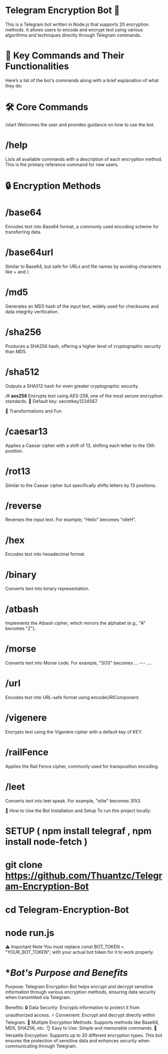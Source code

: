 # **Telegram Encryption Bot 🚀**
This is a Telegram bot written in Node.js that supports 20 encryption methods. It allows users to encode and encrypt text using various algorithms and techniques directly through Telegram commands.

# **📌 Key Commands and Their Functionalities**
Here’s a list of the bot's commands along with a brief explanation of what they do:

# **🛠️ Core Commands**
/start
Welcomes the user and provides guidance on how to use the bot.

# **/help**
Lists all available commands with a description of each encryption method. This is the primary reference command for new users.

# **🔒 Encryption Methods**
# **/base64 <text>**
Encodes text into Base64 format, a commonly used encoding scheme for transferring data.

# **/base64url <text>**
Similar to Base64, but safe for URLs and file names by avoiding characters like + and /.

# **/md5 <text>**
Generates an MD5 hash of the input text, widely used for checksums and data integrity verification.

# **/sha256 <text>**
Produces a SHA256 hash, offering a higher level of cryptographic security than MD5.

# **/sha512 <text>**
Outputs a SHA512 hash for even greater cryptographic security.

/# **aes256 <text>**
Encrypts text using AES-256, one of the most secure encryption standards.
🔑 Default key: secretkey1234567.

🧩 Transformations and Fun
# **/caesar13 <text>**
Applies a Caesar cipher with a shift of 13, shifting each letter to the 13th position.

# **/rot13 <text>**
Similar to the Caesar cipher but specifically shifts letters by 13 positions.

# **/reverse <text>**
Reverses the input text. For example, "Hello" becomes "olleH".

# **/hex <text>**
Encodes text into hexadecimal format.

# **/binary <text>**
Converts text into binary representation.

# **/atbash <text>**
Implements the Atbash cipher, which mirrors the alphabet (e.g., "A" becomes "Z").

# **/morse <text>**
Converts text into Morse code. For example, "SOS" becomes ... --- ....

# **/url <text>**
Encodes text into URL-safe format using encodeURIComponent.

# **/vigenere <text>**
Encrypts text using the Vigenère cipher with a default key of KEY.

# **/railFence <text>**
Applies the Rail Fence cipher, commonly used for transposition encoding.

# **/leet <text>**
Converts text into leet speak. For example, "elite" becomes 3l1t3.

🚀 How to Use the Bot
Installation and Setup
To run this project locally:
# **SETUP ( npm install telegraf , npm install node-fetch )**  

# **git clone https://github.com/Thuantzc/Telegram-Encryption-Bot** 

# **cd Telegram-Encryption-Bot** 

# **node run.js**
⚠️ Important Note
You must replace const BOT_TOKEN = "YOUR_BOT_TOKEN"; with your actual bot token for it to work properly.

# **Bot's Purpose and Benefits*
Purpose:
Telegram Encryption Bot helps encrypt and decrypt sensitive information through various encryption methods, ensuring data security when transmitted via Telegram.

Benefits:
🔒 Data Security: Encrypts information to protect it from unauthorized access.
⚡ Convenient: Encrypt and decrypt directly within Telegram.
🔐 Multiple Encryption Methods: Supports methods like Base64, MD5, SHA256, etc.
👌 Easy to Use: Simple and memorable commands.
🔄 Versatile Encryption: Supports up to 20 different encryption types.
This bot ensures the protection of sensitive data and enhances security when communicating through Telegram.
